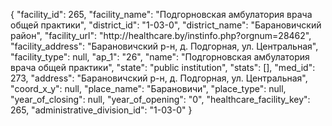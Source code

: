 {
    "facility_id": 265,
    "facility_name": "Подгорновская амбулатория врача общей практики",
    "district_id": "1-03-0",
    "district_name": "Барановичский район",
    "facility_url": "http:\/\/healthcare.by\/instinfo.php?orgnum=28462",
    "facility_address": "Барановичский р-н, д. Подгорная, ул. Центральная",
    "facility_type": null,
    "ap_1": "26",
    "name": "Подгорновская амбулатория врача общей практики",
    "state": "public institution",
    "stats": [],
    "med_id": 273,
    "address": "Барановичский р-н, д. Подгорная, ул. Центральная",
    "coord_x_y": null,
    "place_name": "Барановичи",
    "place_type": null,
    "year_of_closing": null,
    "year_of_opening": "0",
    "healthcare_facility_key": 265,
    "administrative_division_id": "1-03-0"
}